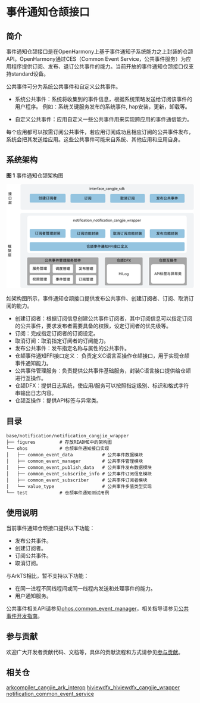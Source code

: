 # 事件通知仓颉接口

## 简介

事件通知仓颉接口是在OpenHarmony上基于事件通知子系统能力之上封装的仓颉API。OpenHarmony通过CES（Common Event Service，公共事件服务）为应用程序提供订阅、发布、退订公共事件的能力。当前开放的事件通知仓颉接口仅支持standard设备。

公共事件可分为系统公共事件和自定义公共事件。

- 系统公共事件：系统将收集到的事件信息，根据系统策略发送给订阅该事件的用户程序。 例如：系统关键服务发布的系统事件, hap安装，更新，卸载等。

- 自定义公共事件：应用自定义一些公共事件用来实现跨应用的事件通信能力。

每个应用都可以按需订阅公共事件，若应用订阅成功且相应订阅的公共事件发布，系统会把其发送给应用。这些公共事件可能来自系统、其他应用和应用自身。

## 系统架构

**图 1** 事件通知仓颉架构图

![事件通知仓颉架构图](figures/notification_cangjie_wrapper_architecture_zh.png)

如架构图所示，事件通知仓颉接口提供发布公共事件、创建订阅者、订阅、取消订阅的能力。

- 创建订阅者：根据订阅信息创建公共事件订阅者，其中订阅信息可以指定订阅的公共事件，要求发布者需要具备的权限，设定订阅者的优先级等。
- 订阅：完成指定订阅者的订阅设定。
- 取消订阅：取消指定订阅者的订阅能力。
- 发布公共事件：发布指定名称与属性的公共事件。
- 仓颉事件通知FFI接口定义： 负责定义C语言互操作仓颉接口，用于实现仓颉事件通知能力。
- 公共事件管理服务：负责提供公共事件基础服务，封装C语言接口提供给仓颉进行互操作。
- 仓颉DFX：提供日志系统，使应用/服务可以按照指定级别、标识和格式字符串输出日志内容。
- 仓颉互操作：提供API标签与异常类。

## 目录

```
base/notification/notification_cangjie_wrapper
├── figures         # 存放README中的架构图
└── ohos            # 仓颉事件通知接口实现
│   ├── common_event_data           # 公共事件数据模块
│   ├── common_event_manager        # 公共事件管理模块
│   ├── common_event_publish_data   # 公共事件发布数据模块
│   ├── common_event_subscribe_info # 公共事件订阅信息模块
│   ├── common_event_subscriber     # 公共事件订阅者模块
│   └── value_type                  # 公共事件多值类型实现
└── test            # 仓颉事件通知测试用例
```

## 使用说明

当前事件通知仓颉接口提供以下功能：

- 发布公共事件。
- 创建订阅者。
- 订阅公共事件。
- 取消订阅。

与ArkTS相比，暂不支持以下功能：

- 在同一进程不同线程间或同一线程内发送和处理事件的能力。
- 用户通知服务。

公共事件相关API请参见[ohos.common_event_manager](https://gitcode.com/openharmony-sig/arkcompiler_cangjie_ark_interop/blob/master/doc/API_Reference/source_zh_cn/apis/BasicServicesKit/cj-apis-common_event_manager.md)，相关指导请参见[公共事件开发指南](https://gitcode.com/openharmony-sig/arkcompiler_cangjie_ark_interop/tree/master/doc/Dev_Guide/source_zh_cn/basic-services/common-event)。

## 参与贡献

欢迎广大开发者贡献代码、文档等，具体的贡献流程和方式请参见[参与贡献](https://gitcode.com/openharmony/docs/blob/master/zh-cn/contribute/%E5%8F%82%E4%B8%8E%E8%B4%A1%E7%8C%AE.md)。

## 相关仓

[arkcompiler_cangjie_ark_interop](https://gitcode.com/openharmony-sig/arkcompiler_cangjie_ark_interop)
[hiviewdfx_hiviewdfx_cangjie_wrapper](https://gitcode.com/openharmony-sig/hiviewdfx_hiviewdfx_cangjie_wrapper)
[notification_common_event_service](https://gitcode.com/openharmony/notification_common_event_service)
